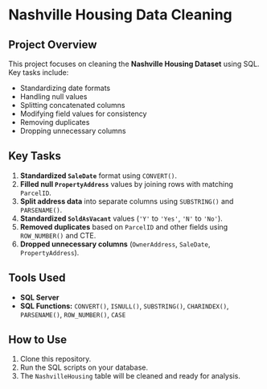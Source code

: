 # Nashville Housing Data Cleaning

## Project Overview
This project focuses on cleaning the **Nashville Housing Dataset** using SQL. Key tasks include:
- Standardizing date formats
- Handling null values
- Splitting concatenated columns
- Modifying field values for consistency
- Removing duplicates
- Dropping unnecessary columns

## Key Tasks
1. **Standardized `SaleDate`** format using `CONVERT()`.
2. **Filled null `PropertyAddress`** values by joining rows with matching `ParcelID`.
3. **Split address data** into separate columns using `SUBSTRING()` and `PARSENAME()`.
4. **Standardized `SoldAsVacant`** values (`'Y'` to `'Yes'`, `'N'` to `'No'`).
5. **Removed duplicates** based on `ParcelID` and other fields using `ROW_NUMBER()` and CTE.
6. **Dropped unnecessary columns** (`OwnerAddress`, `SaleDate`, `PropertyAddress`).

## Tools Used
- **SQL Server**
- **SQL Functions:** `CONVERT()`, `ISNULL()`, `SUBSTRING()`, `CHARINDEX()`, `PARSENAME()`, `ROW_NUMBER()`, `CASE`

## How to Use
1. Clone this repository.
2. Run the SQL scripts on your database.
3. The `NashvilleHousing` table will be cleaned and ready for analysis.
